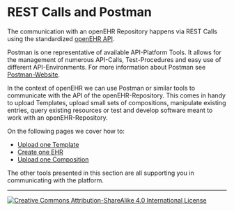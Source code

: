 # REST Calls and Postman

The communication with an openEHR Repository happens via REST Calls using the standardized [openEHR API](https://specifications.openehr.org/releases/ITS-REST/latest/ehr.html).

Postman is one representative of available API-Platform Tools. It allows for the management of numerous API-Calls, Test-Procedures and easy use of different API-Environments. For more information about Postman see [Postman-Website](https://www.postman.com).

In the context of openEHR we can use Postman or similar tools to communicate with the API of the openEHR-Repository. This comes in handy to upload Templates, upload small sets of compositions, manipulate existing entries, query existing resources or test and develop software meant to work with an openEHR-Repository.

On the following pages we cover how to:
- [Upload one Template](./rest_calls/upload_template.md)
- [Create one EHR](./rest_calls/create_ehr.md)
- [Upload one Composition](./rest_calls/upload_compositions.md)

The other tools presented in this section are all supporting you in communicating with the platform.

---
[![Creative Commons Attribution-ShareAlike 4.0 International License](https://i.creativecommons.org/l/by-sa/4.0/88x31.png "Creative Commons Attribution-ShareAlike 4.0 International License")](http://creativecommons.org/licenses/by-sa/4.0/)